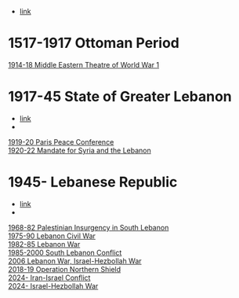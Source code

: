 - [link](https://en.wikipedia.org/wiki/Israeli%E2%80%93Lebanese_conflict)
# 1517-1917 Ottoman Period
[1914-18 Middle Eastern Theatre of World War 1](../Israel-Palestine/1517-1917%20Ottoman%20Period/1914-18%20Middle%20Eastern%20Theatre%20of%20World%20War%201)  
# 1917-45 State of Greater Lebanon
- [link](https://en.wikipedia.org/wiki/Greater_Lebanon)
- 
[1919-20 Paris Peace Conference](../Israel-Palestine/1917-48%20Mandatory%20Palestine%20Period/1919-20%20Paris%20Peace%20Conference)  
[1920-22 Mandate for Syria and the Lebanon](1917-45%20State%20of%20Greater%20Lebanon/1920-22%20Mandate%20for%20Syria%20and%20the%20Lebanon)  
# 1945- Lebanese Republic
- [link](https://www.notion.soen.wikipedia.org/wiki/Lebanon)
- 
[1968-82 Palestinian Insurgency in South Lebanon](1945-%20Lebanese%20Republic/1968-82%20Palestinian%20Insurgency%20in%20South%20Lebanon)  
[1975-90 Lebanon Civil War](1945-%20Lebanese%20Republic/1975-90%20Lebanon%20Civil%20War)  
[1982-85 Lebanon War](1945-%20Lebanese%20Republic/1982-85%20Lebanon%20War)  
[1985-2000 South Lebanon Conflict](1945-%20Lebanese%20Republic/1985-2000%20South%20Lebanon%20Conflict)  
[2006 Lebanon War, Israel-Hezbollah War](1945-%20Lebanese%20Republic/2006%20Lebanon%20War,%20Israel-Hezbollah%20War)  
[2018-19 Operation Northern Shield](../Israel-Palestine/2018-19%20Operation%20Northern%20Shield)  
[2024- Iran-Israel Conflict](../Israel-Palestine/2024-%20Iran-Israel%20Conflict)  
[2024- Israel-Hezbollah War](1945-%20Lebanese%20Republic/2024-%20Israel-Hezbollah%20War)  
